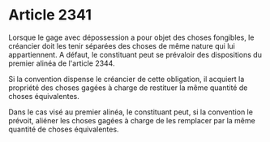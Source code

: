 # Article 2341

Lorsque le gage avec dépossession a pour objet des choses fongibles, le créancier doit les tenir séparées des choses de même nature qui lui appartiennent. A défaut, le constituant peut se prévaloir des dispositions du premier alinéa de l'article 2344.

Si la convention dispense le créancier de cette obligation, il acquiert la propriété des choses gagées à charge de restituer la même quantité de choses équivalentes.

Dans le cas visé au premier alinéa, le constituant peut, si la convention le prévoit, aliéner les choses gagées à charge de les remplacer par la même quantité de choses équivalentes.
